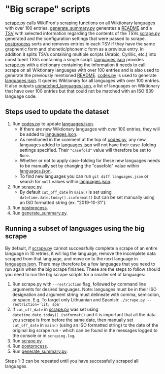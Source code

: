 "Big scrape" scripts
====================

[scrape.py](scrape.py) calls WikiPron's scraping functions on all Wiktionary
languages with over 100 entries. [generate\_summary.py](generate_summary.py)
generates a [README](../README.md) and a [TSV](../languages_summary.tsv) with
selected information regarding the contents of the TSVs [scrape.py](scrape.py)
generated and the configuration settings that were passed to scrape.
[postprocess](postprocess) sorts and removes entries in each TSV if they have
the same graphemic form and phonetic/phonemic form as a previous entry. In
addition it splits TSVs containing multiple scripts (Arabic, Cyrillic, etc.)
into constituent TSVs containing a single script.
[languages.json](languages.json) provides [scrape.py](scrape.py) with a
dictionary containing the information it needs to call scrape on all Wiktionary
languages with over 100 entries and is also used to generate the previously
mentioned [README](../README.md). [codes.py](codes.py) is used to generate
[languages.json](languages.json). It queries Wiktionary for all languages with
over 100 entries. It also outputs
[unmatched\_languages.json](unmatched_languages.json), a list of languages on
Wiktionary that have over 100 entries but that could not be matched with an ISO
639 language code.

Steps used to update the dataset
--------------------------------

1.  Run [codes.py](codes.py) to update [languages.json](languages.json).
    -   If there are new Wiktionary languages with over 100 entries, they will
        be added to [languages.json](languages.json).
    -   As mentioned in the comment at the top of [codes.py](codes.py), any new
        languages added to [languages.json](languages.json) will not have their
        case-folding settings specified. Their `"casefold"` value will therefore
        be set to `None`.
    -   Whether or not to apply case-folding for these new languages needs to be
        manually set by changing the "casefold" value within
        [languages.json](languages.json).
    -   To find new languages you can run `git diff languages.json` or search
        for `null` values within [languages.json](languages.json).
2.  Run [scrape.py](scrape.py).
    -   By default `cut_off_date` in `main()` is set using
        `datetime.date.today().isoformat()` but can be set manually using an ISO
        formatted string (ex. "2019-10-31").
3.  Run [postprocess](postprocess).
4.  Run [generate\_summary.py](generate_summary.py).

Running a subset of languages using the big scrape
--------------------------------------------------
By default, if [scrape.py](scrape.py) cannot successfully complete a scrape of
an entire language in 10 retries, it will log the language, remove the
incomplete data scraped from that language, and move on to the next language in
[languages.json](languages.json). There may therefore be a few languages that
you need to run again when the big scrape finishes. These are the steps to
follow should you need to run the big scrape scripts for a smaller set of
languages:

1.  Run scrape.py with `--restriction` flag, followed by command line arguments 
    for desired languages. Note: languages must be in their ISO designation and 
    argument string must delineate with comma, semicolon, or space. 
    E.g. To target only Lithuanian and Spanish:
    `./scrape.py --restriction='lit; spa'`
2.  If `cut_off_date` in [scrape.py](scrape.py) was set using
    `datetime.date.today().isoformat()` and it is important that all the data
    you scrape is from before the same date, then manually set `cut_off_date` in
    `main()` (using an ISO formatted string) to the date of the original big
    scrape run - which can be found in the messages logged to the console or in
    `scraping.log`.
3.  Run [scrape.py](scrape.py).
4.  Run [postprocess](postprocess).
5.  Run [generate\_summary.py](generate_summary.py).

Steps 1-3 can be repeated until you have successfully scraped all languages.
